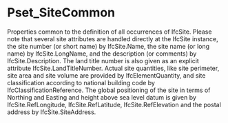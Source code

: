 # Pset_SiteCommon

Properties common to the definition of all occurrences of IfcSite. Please note that several site attributes are handled directly at the IfcSite instance, the site number (or short name) by IfcSite.Name, the site name (or long name) by IfcSite.LongName, and the description (or comments) by IfcSite.Description. The land title number is also given as an explicit attribute IfcSite.LandTitleNumber. Actual site quantities, like site perimeter, site area and site volume are provided by IfcElementQuantity, and site classification according to national building code by IfcClassificationReference. The global positioning of the site in terms of Northing and Easting and height above sea level datum is given by IfcSite.RefLongitude, IfcSite.RefLatitude, IfcSite.RefElevation and the postal address by IfcSite.SiteAddress.
